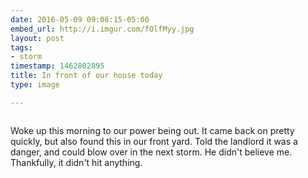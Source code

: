 ```yaml
---
date: 2016-05-09 09:08:15-05:00
embed_url: http://i.imgur.com/fOlfMyy.jpg
layout: post
tags:
- storm
timestamp: 1462802895
title: In front of our house today
type: image

---
```

<img src="http://i.imgur.com/fOlfMyy.jpg" alt="" />

Woke up this morning to our power being out. It came back on pretty quickly, but also found this in our front yard. Told the landlord it was a danger, and could blow over in the next storm. He didn't believe me. Thankfully, it didn't hit anything.